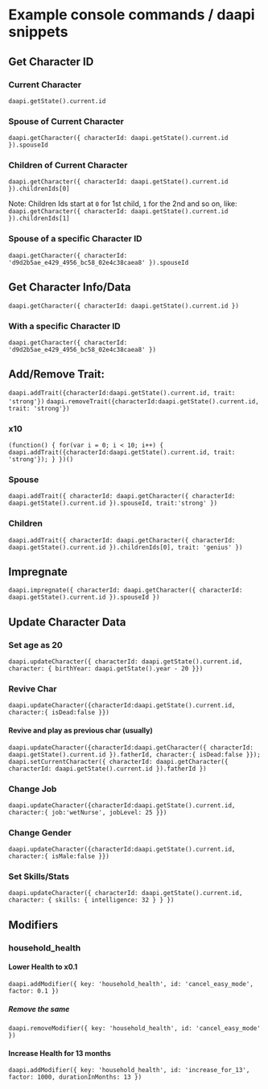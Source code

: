 # Example console commands / daapi snippets

## Get Character ID
### Current Character
`daapi.getState().current.id`
### Spouse of Current Character
`daapi.getCharacter({ characterId: daapi.getState().current.id }).spouseId`
### Children of Current Character
`daapi.getCharacter({ characterId: daapi.getState().current.id }).childrenIds[0]`

Note: Children Ids start at `0` for 1st child, `1` for the 2nd and so on, like: 
`daapi.getCharacter({ characterId: daapi.getState().current.id }).childrenIds[1]`
### Spouse of a specific Character ID
`daapi.getCharacter({ characterId: 'd9d2b5ae_e429_4956_bc58_02e4c38caea8' }).spouseId`

## Get Character Info/Data
`daapi.getCharacter({ characterId: daapi.getState().current.id })`

### With a specific Character ID
`daapi.getCharacter({ characterId: 'd9d2b5ae_e429_4956_bc58_02e4c38caea8' })`

## Add/Remove Trait:
`daapi.addTrait({characterId:daapi.getState().current.id, trait: 'strong'})`
`daapi.removeTrait({characterId:daapi.getState().current.id, trait: 'strong'})`
### x10
`(function() { for(var i = 0; i < 10; i++) { daapi.addTrait({characterId:daapi.getState().current.id, trait: 'strong'}); } })()`
### Spouse
`daapi.addTrait({ characterId: daapi.getCharacter({ characterId: daapi.getState().current.id }).spouseId, trait:'strong' })`
### Children
`daapi.addTrait({ characterId: daapi.getCharacter({ characterId: daapi.getState().current.id }).childrenIds[0], trait: 'genius' })`

## Impregnate
`daapi.impregnate({ characterId: daapi.getCharacter({ characterId: daapi.getState().current.id }).spouseId })`

## Update Character Data
### Set age as 20
`daapi.updateCharacter({ characterId: daapi.getState().current.id, character: { birthYear: daapi.getState().year - 20 }})`

### Revive Char
`daapi.updateCharacter({characterId:daapi.getState().current.id, character:{ isDead:false }})`
#### Revive and play as previous char (usually)
`daapi.updateCharacter({characterId:daapi.getCharacter({ characterId: daapi.getState().current.id }).fatherId, character:{ isDead:false }}); daapi.setCurrentCharacter({ characterId: daapi.getCharacter({ characterId: daapi.getState().current.id }).fatherId })`

### Change Job
`daapi.updateCharacter({characterId:daapi.getState().current.id, character:{ job:'wetNurse', jobLevel: 25 }})`

### Change Gender
`daapi.updateCharacter({characterId:daapi.getState().current.id, character:{ isMale:false }})`

### Set Skills/Stats
`daapi.updateCharacter({ characterId: daapi.getState().current.id, character: { skills: { intelligence: 32 } } })`

## Modifiers
### household_health
#### Lower Health to x0.1
`daapi.addModifier({ key: 'household_health', id: 'cancel_easy_mode', factor: 0.1 })`
##### Remove the same
`daapi.removeModifier({ key: 'household_health', id: 'cancel_easy_mode' })`
#### Increase Health for 13 months
`daapi.addModifier({ key: 'household_health', id: 'increase_for_13', factor: 1000, durationInMonths: 13 })`
